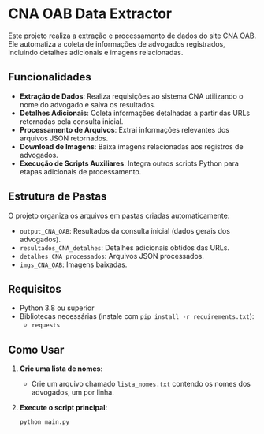 # CNA OAB Data Extractor

Este projeto realiza a extração e processamento de dados do site [CNA OAB](https://cna.oab.org.br/). Ele automatiza a coleta de informações de advogados registrados, incluindo detalhes adicionais e imagens relacionadas. 

## Funcionalidades

- **Extração de Dados**: Realiza requisições ao sistema CNA utilizando o nome do advogado e salva os resultados.
- **Detalhes Adicionais**: Coleta informações detalhadas a partir das URLs retornadas pela consulta inicial.
- **Processamento de Arquivos**: Extrai informações relevantes dos arquivos JSON retornados.
- **Download de Imagens**: Baixa imagens relacionadas aos registros de advogados.
- **Execução de Scripts Auxiliares**: Integra outros scripts Python para etapas adicionais de processamento.

## Estrutura de Pastas

O projeto organiza os arquivos em pastas criadas automaticamente:

- `output_CNA_OAB`: Resultados da consulta inicial (dados gerais dos advogados).
- `resultados_CNA_detalhes`: Detalhes adicionais obtidos das URLs.
- `detalhes_CNA_processados`: Arquivos JSON processados.
- `imgs_CNA_OAB`: Imagens baixadas.

## Requisitos

- Python 3.8 ou superior
- Bibliotecas necessárias (instale com `pip install -r requirements.txt`):
  - `requests`

## Como Usar

1. **Crie uma lista de nomes**:
   - Crie um arquivo chamado `lista_nomes.txt` contendo os nomes dos advogados, um por linha.

2. **Execute o script principal**:
   ```bash
   python main.py
